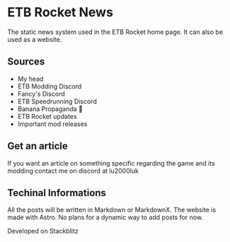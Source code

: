 # ETB Rocket News

The static news system used in the ETB Rocket home page.
It can also be used as a website.

## Sources

- My head
- ETB Modding Discord
- Fancy's Discord
- ETB Speedrunning Discord
- Banana Propaganda 🍌
- ETB Rocket updates
- Important mod releases

## Get an article

If you want an article on something specific regarding the game and its modding contact me on discord at lu2000luk

## Techinal Informations

All the posts will be written in Markdown or MarkdownX.
The website is made with Astro.
No plans for a dynamic way to add posts for now.

Developed on Stackblitz
